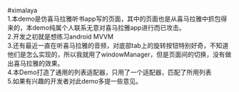 #ximalaya  
1.本demo是仿喜马拉雅听书app写的页面，其中的页面也是从喜马拉雅中抓包得来的，本demo纯属个人联系无意对喜马拉雅app进行而已攻击。  
2.开发之初就是想练习android MVVM   
3.还有最近一直在听喜马拉雅的音频，对底部tab上的旋转按钮特别好奇，不知道他们是怎么实现的，所以我就用了windowManager，但是页面间的切换，没有做出喜马拉雅的效果。  
4.本Demo打造了通用的列表适配器，只用了一个适配器，匹配了所用列表   
5.如果有兴趣的开发者对此demo多提一些意见。
